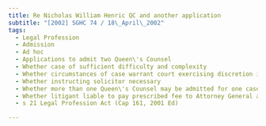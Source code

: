 ```yaml
---
title: Re Nicholas William Henric QC and another application 
subtitle: "[2002] SGHC 74 / 18\_April\_2002"
tags:
  - Legal Profession
  - Admission
  - Ad hoc
  - Applications to admit two Queen\'s Counsel
  - Whether case of sufficient difficulty and complexity
  - Whether circumstances of case warrant court exercising discretion in favour of admission
  - Whether instructing solicitor necessary
  - Whether more than one Queen\'s Counsel may be admitted for one case
  - Whether litigant liable to pay prescribed fee to Attorney General and Law Society
  - s 21 Legal Profession Act (Cap 161, 2001 Ed)

---
```


